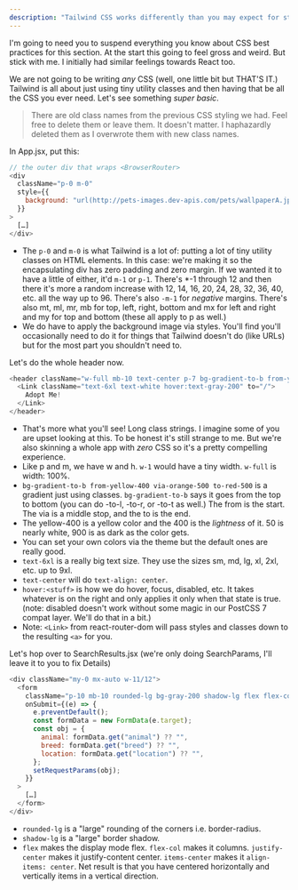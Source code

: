 ```yaml
---
description: "Tailwind CSS works differently than you may expect for styling your page. Brian starts to dig into it with you."
---
```


I'm going to need you to suspend everything you know about CSS best practices for this section. At the start this going to feel gross and weird. But stick with me. I initially had similar feelings towards React too.

We are not going to be writing _any_ CSS (well, one little bit but THAT'S IT.) Tailwind is all about just using tiny utility classes and then having that be all the CSS you ever need. Let's see something _super basic_.

> There are old class names from the previous CSS styling we had. Feel free to delete them or leave them. It doesn't matter. I haphazardly deleted them as I overwrote them with new class names.

In App.jsx, put this:

```javascript
// the outer div that wraps <BrowserRouter>
<div
  className="p-0 m-0"
  style={{
    background: "url(http://pets-images.dev-apis.com/pets/wallpaperA.jpg)",
  }}
>
  […]
</div>
```

- The `p-0` and `m-0` is what Tailwind is a lot of: putting a lot of tiny utility classes on HTML elements. In this case: we're making it so the encapsulating div has zero padding and zero margin. If we wanted it to have a little of either, it'd `m-1` or `p-1`. There's \*-1 through 12 and then there it's more a random increase with 12, 14, 16, 20, 24, 28, 32, 36, 40, etc. all the way up to 96. There's also `-m-1` for _negative_ margins. There's also mt, ml, mr, mb for top, left, right, bottom and mx for left and right and my for top and bottom (these all apply to p as well.)
- We do have to apply the background image via styles. You'll find you'll occasionally need to do it for things that Tailwind doesn't do (like URLs) but for the most part you shouldn't need to.

Let's do the whole header now.

```javascript
<header className="w-full mb-10 text-center p-7 bg-gradient-to-b from-yellow-400 via-orange-500 to-red-500">
  <Link className="text-6xl text-white hover:text-gray-200" to="/">
    Adopt Me!
  </Link>
</header>
```

- That's more what you'll see! Long class strings. I imagine some of you are upset looking at this. To be honest it's still strange to me. But we're also skinning a whole app with _zero_ CSS so it's a pretty compelling experience.
- Like p and m, we have w and h. `w-1` would have a tiny width. `w-full` is width: 100%.
- `bg-gradient-to-b from-yellow-400 via-orange-500 to-red-500` is a gradient just using classes. `bg-gradient-to-b` says it goes from the top to bottom (you can do -to-l, -to-r, or -to-t as well.) The from is the start. The via is a middle stop, and the to is the end.
- The yellow-400 is a yellow color and the 400 is the _lightness_ of it. 50 is nearly white, 900 is as dark as the color gets.
- You can set your own colors via the theme but the default ones are really good.
- `text-6xl` is a really big text size. They use the sizes sm, md, lg, xl, 2xl, etc. up to 9xl.
- `text-center` will do `text-align: center`.
- `hover:<stuff>` is how we do hover, focus, disabled, etc. It takes whatever is on the right and only applies it only when that state is true. (note: disabled doesn't work without some magic in our PostCSS 7 compat layer. We'll do that in a bit.)
- Note: `<Link>` from react-router-dom will pass styles and classes down to the resulting `<a>` for you.

Let's hop over to SearchResults.jsx (we're only doing SearchParams, I'll leave it to you to fix Details)

```javascript
<div className="my-0 mx-auto w-11/12">
  <form
    className="p-10 mb-10 rounded-lg bg-gray-200 shadow-lg flex flex-col justify-center items-center"
    onSubmit={(e) => {
      e.preventDefault();
      const formData = new FormData(e.target);
      const obj = {
        animal: formData.get("animal") ?? "",
        breed: formData.get("breed") ?? "",
        location: formData.get("location") ?? "",
      };
      setRequestParams(obj);
    }}
  >
    […]
  </form>
</div>
```

- `rounded-lg` is a "large" rounding of the corners i.e. border-radius.
- `shadow-lg` is a "large" border shadow.
- `flex` makes the display mode flex. `flex-col` makes it columns. `justify-center` makes it justify-content center. `items-center` makes it `align-items: center`. Net result is that you have centered horizontally and vertically items in a vertical direction.
